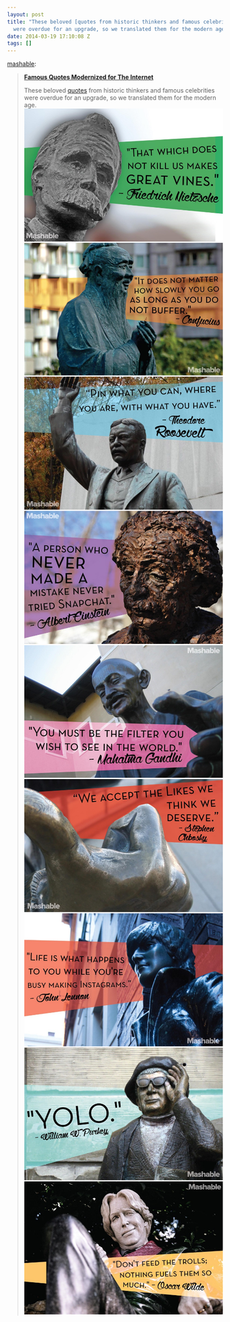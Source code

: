 ```yaml
---
layout: post
title: "These beloved [quotes from historic thinkers and famous celebrities
  were overdue for an upgrade, so we translated them for the modern age."
date: 2014-03-19 17:10:08 Z
tags: []
---
```

[mashable](http://mashable.tumblr.com/post/80066181939/famous-quotes-modernized-for-the-internet-these):

> [**Famous Quotes Modernized for The Internet**](http://mashable.com/2014/03/19/famous-quotes-modernized-internet/?utm_cid=mash-com-tu-photo)
> 
> These beloved [quotes](http://mashable.com/category/quotes/) from historic thinkers and famous celebrities were overdue for an upgrade, so we translated them for the modern age.
![](/media/2014/03/80077943915_0.jpg)
![](/media/2014/03/80077943915_1.jpg)
![](/media/2014/03/80077943915_2.jpg)
![](/media/2014/03/80077943915_3.jpg)
![](/media/2014/03/80077943915_4.jpg)
![](/media/2014/03/80077943915_5.jpg)
![](/media/2014/03/80077943915_6.jpg)
![](/media/2014/03/80077943915_7.jpg)
![](/media/2014/03/80077943915_8.jpg)
